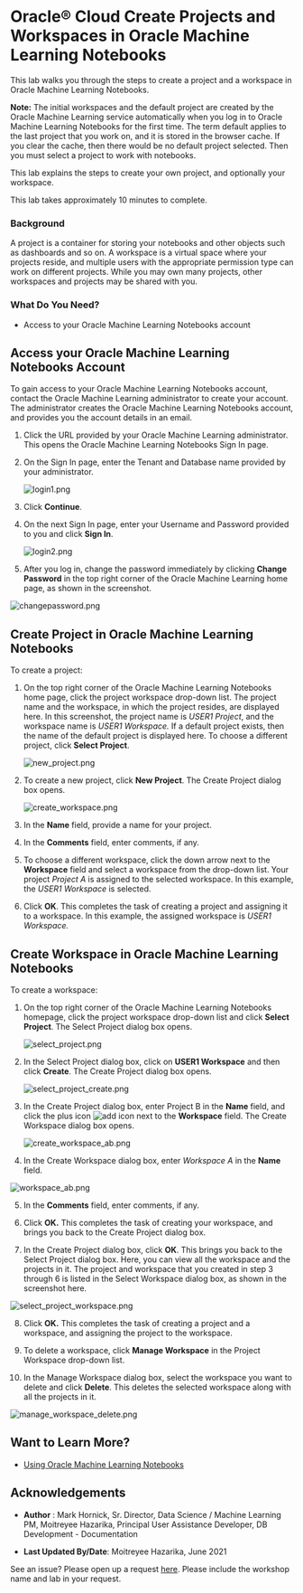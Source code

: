# Oracle® Cloud Create Projects and Workspaces in Oracle Machine Learning Notebooks

  This lab walks you through the steps to create a project and a
  workspace in Oracle Machine Learning Notebooks.

  **Note:** The initial workspaces and the default project are
  created by the Oracle Machine Learning service automatically
  when you log in to Oracle Machine Learning Notebooks for the first time.
  The term default applies to the last project that you work on,
  and it is stored in the browser cache. If you clear the cache,
  then there would be no default project selected. Then you must
  select a project to work with notebooks.

  This lab explains the steps to create your own project, and
  optionally your workspace.  

  This lab takes approximately 10 minutes to complete.

### Background
A project is a container for storing your notebooks and other objects such as dashboards and so on. A workspace is a virtual space where your projects reside, and multiple users with the appropriate permission type can work on different projects. While you may own many projects, other workspaces and projects may be shared with you.

### What Do You Need?

* Access to your Oracle Machine Learning Notebooks account

## Access your Oracle Machine Learning Notebooks Account

  To gain access to your Oracle Machine Learning Notebooks account, contact the Oracle Machine Learning administrator to create your account. The administrator creates the Oracle Machine Learning Notebooks account, and provides you the account details in an email.


1. Click the URL provided by your Oracle Machine Learning
  administrator. This opens the Oracle Machine Learning Notebooks Sign In
  page.
2. On the Sign In page, enter the Tenant and Database name
  provided by your administrator.

    ![login1.png](images/login1.png "login1.png")


3. Click **Continue**.
4. On the next Sign In page, enter your Username and Password provided to you and click **Sign In**.

    ![login2.png](images/login2.png "login2.png")

4. After you log in, change the password immediately by
  clicking **Change Password** in the top right corner of the Oracle
  Machine Learning home page, as shown in the screenshot.

  ![changepassword.png](images/changepassword.png "changepassword.png")


## Create Project in Oracle Machine Learning Notebooks

To create a project:

1. On the top right corner of the Oracle Machine Learning Notebooks home
  page, click the project workspace drop-down list. The project
  name and the workspace, in which the project resides, are
  displayed here. In this screenshot, the project name is <i>USER1
  Project</i>, and the workspace name is <i>USER1 Workspace.</i>
  If a default project exists, then the name of the default
  project is displayed here. To choose a different project,
  click **Select Project**.

    ![new_project.png](images/new_project.png "new_project.png")

2. To create a new project, click **New Project**. The Create Project dialog box opens.

    ![create_workspace.png](images/create_workspace.png "create_workspace.png")

3. In the **Name** field, provide a name for your project.
4. In the **Comments** field, enter comments, if any.
5. To choose a different workspace, click the down arrow next
  to the **Workspace** field and select a workspace from the
  drop-down list. Your project <i>Project A</i> is assigned to
  the selected workspace. In this example, the <i>USER1 Workspace</i> is selected.
6. Click **OK**. This completes the task of creating a project and assigning it to a workspace. In this example, the assigned workspace is <i>USER1 Workspace.</i>

## Create Workspace in Oracle Machine Learning Notebooks

To create a workspace:

1. On the top right corner of the Oracle Machine Learning Notebooks homepage, click the project workspace drop-down list and click **Select Project**. The Select Project dialog box opens.

   ![select_project.png](images/select_project.png "select_project.png")

2. In the Select Project dialog box, click on **USER1 Workspace** and then click **Create**. The Create Project dialog box opens.

   ![select_project_create.png](images/select_project_create.png "select_project_create.png")

3. In the Create Project dialog box, enter Project B in the <b>Name</b>
  field, and click the plus icon <img src="./img/add.png" alt="add icon">
  next to the **Workspace** field. The Create Workspace
  dialog box opens.

   ![create_workspace_ab.png](images/create_workspace_ab.png "create_workspace_ab.png")

 4. In the Create Workspace dialog box, enter <i>Workspace A </i>in the **Name** field.

   ![workspace_ab.png](images/workspace_ab.png "workspace_ab.png")

 5. In the **Comments** field, enter comments, if any.

 6. Click **OK.** This completes the task of creating your workspace, and brings you back to the Create Project dialog box.

 7. In the Create Project dialog box, click **OK**. This
   brings you back to the Select Project dialog box. Here, you
   can view all the workspace and the projects in it. The project
   and workspace that you created in step 3 through 6 is listed
   in the Select Workspace dialog box, as shown in the screenshot
   here.

   ![select_project_workspace.png](images/select_project_workspace.png "select_project_workspace.png")

  8. Click **OK.** This completes the task of creating a project and a workspace, and assigning the project to the workspace.

  9. To delete a workspace, click **Manage Workspace** in the Project Workspace drop-down list.

  10. In the Manage Workspace dialog box, select the workspace you want to delete and click **Delete**.
  This deletes the selected workspace along with all the projects in it.

   ![manage_workspace_delete.png](images/manage_workspace_delete.png "manage_workspace_delete.png")


## Want to Learn More?

* [Using Oracle Machine Learning Notebooks](https://docs.oracle.com/en/cloud/paas/autonomous-data-warehouse-cloud/omlug/index.html)

## Acknowledgements
* **Author** : Mark Hornick, Sr. Director, Data Science / Machine Learning PM, Moitreyee Hazarika, Principal User Assistance Developer, DB Development - Documentation

* **Last Updated By/Date**: Moitreyee Hazarika, June 2021

See an issue?  Please open up a request [here](https://github.com/oracle/learning-library/issues).   Please include the workshop name and lab in your request.
